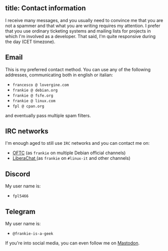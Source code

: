 title: Contact information
---

I receive many messages, and you usually need to convince me that you are not a
spammer and that what you are writing requires my attention. I prefer that you
use ordinary ticketing systems and mailing lists for projects in which I'm
involved as a developer. That said, I'm quite responsive during the day (CET
timezone).

## Email

This is my preferred contact method. You can use any of the following 
addresses, communicating both in english or italian:

 * `francesco @ lovergine.com`
 * `frankie @ debian.org`
 * `frankie @ fsfe.org`
 * `frankie @ linux.com`
 * `fpl @ cpan.org`

and eventually pass multiple spam filters.

## IRC networks

I'm enough aged to still use `IRC` networks and you can contact me on:

 * [OFTC](https://www.oftc.net/) (as `frankie` on multiple Debian official channels)
 * [LiberaChat ](https://libera.chat/) (as `frankie` on `#linux-it` and other channels) 

## Discord

My user name is:

 * `fpl5466`

## Telegram

My user name is:

 * `@frankie-is-a-geek`

If you're into social media, you can even follow me on
[Mastodon](https://floss.social/@gisgeek).
